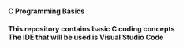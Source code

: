 <h4> C Programming Basics <h4> 

This repository contains basic C coding concepts \
The IDE that will be used is Visual Studio Code
